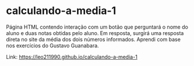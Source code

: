 # calculando-a-media-1
Página HTML contendo interação com um botão que perguntará o nome do aluno e duas notas obtidas pelo aluno. Em resposta, surgirá uma resposta direta no site da média dos dois números informados. Aprendi com base nos exercícios do Gustavo Guanabara.

Link: https://leo211990.github.io/calculando-a-media-1
